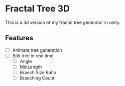 # Fractal Tree 3D

This is a 3d version of my fractal tree generator in unity.

## Features

- [ ] Animate tree generation
- [ ] Edit tree in real time
  - [ ] Angle
  - [ ] MinLength
  - [ ] Branch Size Ratio
  - [ ] Branching Count
